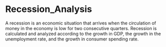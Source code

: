 # Recession_Analysis
A recession is an economic situation that arrives when the circulation of money in the economy is low for two consecutive quarters. Recession is calculated and analyzed according to the growth in GDP, the growth in the unemployment rate, and the growth in consumer spending rate. 
